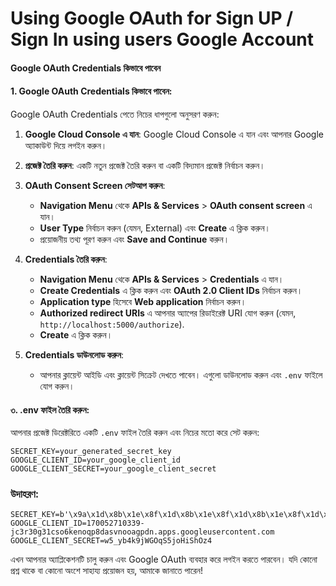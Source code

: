 # Using Google OAuth for Sign UP / Sign In using users Google Account

#### Google OAuth Credentials কিভাবে পাবেন

#### 1. Google OAuth Credentials কিভাবে পাবেন:
Google OAuth Credentials পেতে নিচের ধাপগুলো অনুসরণ করুন:

1. **Google Cloud Console এ যান**: Google Cloud Console এ যান এবং আপনার Google অ্যাকাউন্ট দিয়ে লগইন করুন।

2. **প্রজেক্ট তৈরি করুন**: একটি নতুন প্রজেক্ট তৈরি করুন বা একটি বিদ্যমান প্রজেক্ট নির্বাচন করুন।

3. **OAuth Consent Screen সেটআপ করুন**:
    - **Navigation Menu** থেকে **APIs & Services** > **OAuth consent screen** এ যান।
    - **User Type** নির্বাচন করুন (যেমন, External) এবং **Create** এ ক্লিক করুন।
    - প্রয়োজনীয় তথ্য পূরণ করুন এবং **Save and Continue** করুন।

4. **Credentials তৈরি করুন**:
    - **Navigation Menu** থেকে **APIs & Services** > **Credentials** এ যান।
    - **Create Credentials** এ ক্লিক করুন এবং **OAuth 2.0 Client IDs** নির্বাচন করুন।
    - **Application type** হিসেবে **Web application** নির্বাচন করুন।
    - **Authorized redirect URIs** এ আপনার অ্যাপের রিডাইরেক্ট URI যোগ করুন (যেমন, `http://localhost:5000/authorize`).
    - **Create** এ ক্লিক করুন।

5. **Credentials ডাউনলোড করুন**:
    - আপনার ক্লায়েন্ট আইডি এবং ক্লায়েন্ট সিক্রেট দেখতে পাবেন। এগুলো ডাউনলোড করুন এবং `.env` ফাইলে যোগ করুন।

#### ৩. .env ফাইল তৈরি করুন:
আপনার প্রজেক্ট ডিরেক্টরিতে একটি `.env` ফাইল তৈরি করুন এবং নিচের মতো করে সেট করুন:
```
SECRET_KEY=your_generated_secret_key
GOOGLE_CLIENT_ID=your_google_client_id
GOOGLE_CLIENT_SECRET=your_google_client_secret
```

### উদাহরণ:
```plaintext
SECRET_KEY=b'\x9a\x1d\x8b\x1e\x8f\x1d\x8b\x1e\x8f\x1d\x8b\x1e\x8f\x1d\x8b\x1e\x8f\x1d\x8b\x1e\x8f'
GOOGLE_CLIENT_ID=170052710339-jc3r30g31cso6kenoqp8dasvnooagpdn.apps.googleusercontent.com
GOOGLE_CLIENT_SECRET=w5_yb4k9jWGOqS5joHiShOz4
```

এখন আপনার অ্যাপ্লিকেশনটি চালু করুন এবং Google OAuth ব্যবহার করে লগইন করতে পারবেন। যদি কোনো প্রশ্ন থাকে বা কোনো অংশে সাহায্য প্রয়োজন হয়, আমাকে জানাতে পারেন!


